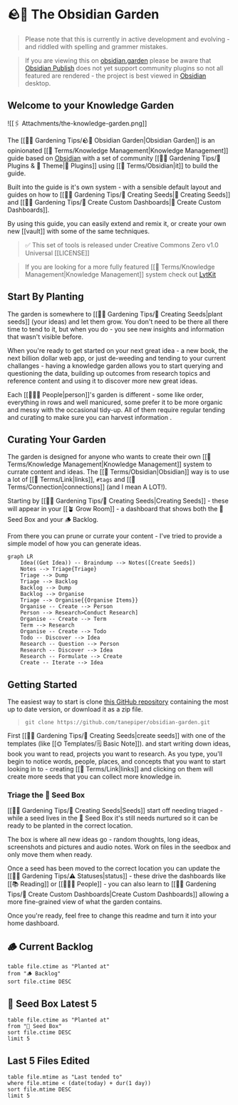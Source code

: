 # 🪨🌱 The Obsidian Garden

> Please note that this is currently in active development and evolving - and riddled with spelling and grammer mistakes.

> If you are viewing this on [obsidian.garden](https://obsidian.garden) please be aware that [Obsidian Publish](https://help.obsidian.md/Plugins/Publish) does not yet support community plugins so not all featured are rendered - the project is best viewed in [Obsidian](https://obsidian.md) desktop.

## Welcome to your Knowledge Garden
![[🖇 Attachments/the-knowledge-garden.png]]

The [[👩‍🌾 Gardening Tips/🪨🌱 Obsidian Garden|Obsidian Garden]] is an opinionated [[📇 Terms/Knowledge Management|Knowledge Management]] guide based on [Obsidian](https://obsidian.md) with a set of community [[👩‍🌾 Gardening Tips/🔌 Plugins & 🌈 Theme|🔌 Plugins]] using [[📇 Terms/Obsidian|it]] to build the guide.

Built into the guide is it's own system - with a sensible default layout and guides on how to [[👩‍🌾 Gardening Tips/🌱 Creating Seeds|🌱 Creating Seeds]] and [[👩‍🌾 Gardening Tips/🎯 Create Custom Dashboards|🎯 Create Custom Dashboards]].

By using this guide, you can easily extend and remix it, or create your own new [[vault]] with some of the same techniques.

> ✅ This set of tools is released under Creative Commons Zero v1.0 Universal [[LICENSE]]

> If you are looking for a more fully featured [[📇 Terms/Knowledge Management|Knowledge Management]] system check out [LytKit](https://publish.obsidian.md/lyt-kit/_Start+Here)

## Start By Planting

The garden is somewhere to [[👩‍🌾 Gardening Tips/🌱 Creating Seeds|plant seeds]] (your ideas) and let them grow. You don't need to be there all there time to tend to it, but when you do - you see new insights and information that wasn't visible before.

When you're ready to get started on your next great idea - a new book, the next billion dollar web app, or just de-weeding and tending to your current challanges - having a knowledge garden allows you to start querying and questioning the data, building up outcomes from research topics and reference content and using it to discover more new great ideas.

Each [[👨‍👧‍👦 People|person]]'s garden is different - some like order, everything in rows and well manicured, some prefer it to be more organic and messy with the occasional tidy-up. All of them require regular tending and curating to make sure you can harvest information .

## Curating Your Garden

The garden is designed for anyone who wants to create their own [[📇 Terms/Knowledge Management|Knowledge Management]] system to currate content and ideas. The [[📇 Terms/Obsidian|Obsidian]] way is to use a lot of [[📇 Terms/Link|links]], `#tags` and [[📇 Terms/Connection|connections]] (and I mean A LOT!).

Starting by [[👩‍🌾 Gardening Tips/🌱 Creating Seeds|Creating Seeds]] - these will appear in your [[🪴 Grow Room]] - a dashboard that shows both the 🌱 Seed Box and your 🪵 Backlog.

From there you can prune or currate your content - I've tried to provide a simple model of how you can generate ideas.

```mermaid
graph LR
	Idea((Get Idea)) -- Braindump --> Notes([Create Seeds])
	Notes --> Triage{Triage}
	Triage --> Dump
	Triage --> Backlog
	Backlog --> Dump
	Backlog --> Organise
	Triage --> Organise{{Organise Items}}
	Organise -- Create --> Person
	Person --> Research>Conduct Research]
	Organise -- Create --> Term
	Term --> Research
	Organise -- Create --> Todo
	Todo -- Discover --> Idea
	Research -- Question --> Person
	Research -- Discover --> Idea
	Research -- Formulate --> Create
	Create -- Iterate --> Idea
```

## Getting Started

The easiest way to start is clone [this GitHub repository](https://github.com/tanepiper/obsidian-garden) containing the most up to date version, or download it as a zip file.

> `git clone https://github.com/tanepiper/obsidian-garden.git`

First [[👩‍🌾 Gardening Tips/🌱 Creating Seeds|create seeds]] with one of the templates (like [[⏣ Templates/🗒 Basic Note]]). and start writing down ideas, book you want to read, projects you want to research. As you type, you'll begin to notice words, people, places, and concepts that you want to start looking in to - creating [[📇 Terms/Link|links]] and clicking on them will create more seeds that you can collect more knowledge in.

### Triage the 🌱 Seed Box

[[👩‍🌾 Gardening Tips/🌱 Creating Seeds|Seeds]] start off needing triaged - while a seed lives in the 🌱 Seed Box it's still needs nurtured so it can be ready to be planted in the correct location.

The box is where all new ideas go - random thoughts, long ideas, screenshots and pictures and audio notes. Work on files in the seedbox and only move them when ready.

Once a seed has been moved to the correct location you can update the [[👩‍🌾 Gardening Tips/⚠️ Statuses|status]] - these drive the dashboards like [[📚 Reading]] or [[👨‍👧‍👦 People]] - you can also learn to [[👩‍🌾 Gardening Tips/🎯 Create Custom Dashboards|Create Custom Dashboards]] allowing a more fine-grained view of what the garden contains.

Once you're ready, feel free to change this readme and turn it into your home dashboard.

## 🪵 Current Backlog
```dataview
table file.ctime as "Planted at" 
from "🪵 Backlog"
sort file.ctime DESC
```

## 🌱 Seed Box Latest 5
```dataview
table file.ctime as "Planted at" 
from "🌱 Seed Box"
sort file.ctime DESC
limit 5
```

## Last 5 Files Edited
```dataview
table file.mtime as "Last tended to"
where file.mtime < (date(today) + dur(1 day))
sort file.mtime DESC
limit 5
```

